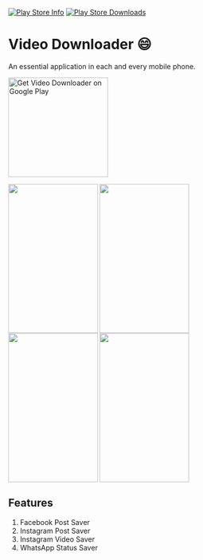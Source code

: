 [![Play Store Info](https://img.shields.io/badge/Play_Store-v1.3-36B0C1.svg?style=flat-square&v=1.3)](https://play.google.com/store/apps/details?id=com.allvideodownloader.socialmedia.videodownloader) [![Play Store Downloads](https://img.shields.io/badge/Downloads-500+-E04253.svg?style=flat-square)](https://play.google.com/store/apps/details?id=com.allvideodownloader.socialmedia.videodownloader)

# Video Downloader :smile:
An essential application in each and every mobile phone.

[<img src="https://play.google.com/intl/en_us/badges/images/apps/en-play-badge-border.png" width="200" alt="Get Video Downloader on Google Play" />](https://play.google.com/store/apps/details?id=com.allvideodownloader.socialmedia.videodownloader "Get Video Downloader on Google Play")

<img align="left" width="180" height="300" src="https://github.com/capturemathan/VideoDownloader/blob/master/Screenshots/IntroScreen.png">
<img align="center" width="180" height="300" src="https://github.com/capturemathan/VideoDownloader/blob/master/Screenshots/Content.png">
<img align="left" width="180" height="300" src="https://github.com/capturemathan/VideoDownloader/blob/master/Screenshots/PasteLink.png">
<img align="center" width="180" height="300" src="https://github.com/capturemathan/VideoDownloader/blob/master/Screenshots/FinalScreen.png">

## Features
1. Facebook Post Saver</br>
2. Instagram Post Saver</br>
3. Instagram Video Saver</br>
4. WhatsApp Status Saver
